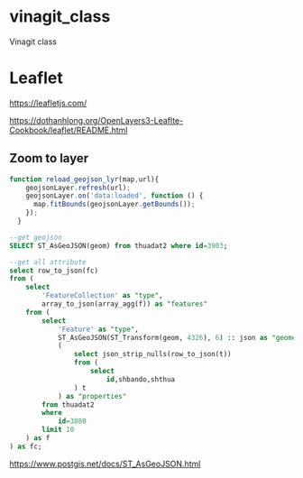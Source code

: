 # vinagit_class
Vinagit class

# Leaflet

https://leafletjs.com/

https://dothanhlong.org/OpenLayers3-Leaflte-Cookbook/leaflet/README.html

## Zoom to layer
```js
function reload_geojson_lyr(map,url){
    geojsonLayer.refresh(url);
    geojsonLayer.on('data:loaded', function () {
      map.fitBounds(geojsonLayer.getBounds());
    });
  }
  ```

```sql
--get geojson
SELECT ST_AsGeoJSON(geom) from thuadat2 where id=3903;

--get all attribute
select row_to_json(fc)
from (
    select
        'FeatureCollection' as "type",
        array_to_json(array_agg(f)) as "features"
    from (
        select
            'Feature' as "type",
            ST_AsGeoJSON(ST_Transform(geom, 4326), 6) :: json as "geometry",
            (
                select json_strip_nulls(row_to_json(t))
                from (
                    select
                        id,shbando,shthua
                ) t
            ) as "properties"
        from thuadat2
        where
            id=3880
        limit 10
    ) as f
) as fc;
```


https://www.postgis.net/docs/ST_AsGeoJSON.html
